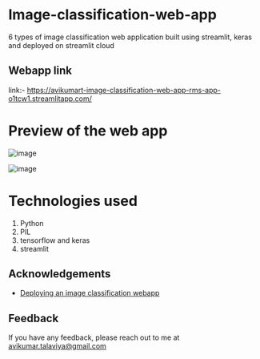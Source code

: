 # Image-classification-web-app
6 types of image classification web application built using streamlit, keras and deployed on streamlit cloud

## Webapp link
link:- https://avikumart-image-classification-web-app-rms-app-o1tcw1.streamlitapp.com/

# Preview of the web app
![image](https://user-images.githubusercontent.com/88608935/187037971-39bd269b-316e-4071-ae2b-4ec1b698afff.png)

![image](https://user-images.githubusercontent.com/88608935/187038018-8bf735f7-749c-4769-85eb-fcd1b0c5d3c7.png)


# Technologies used
1. Python
2. PIL
3. tensorflow and keras
4. streamlit


## Acknowledgements

 - [Deploying an image classification webapp](https://towardsdatascience.com/deploying-an-image-classification-web-app-with-python-3753c46bb79)
 
 ## Feedback

If you have any feedback, please reach out to me at avikumar.talaviya@gmail.com
